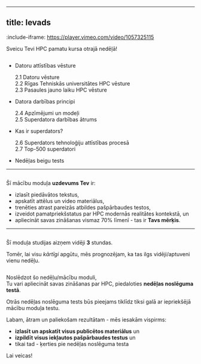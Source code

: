 
---
title: Ievads
---

:include-iframe: https://player.vimeo.com/video/1057325115

Sveicu Tevi HPC pamatu kursa otrajā nedēļā!  


```attention-note {label: "Otrās nedēļas tēmas"}
```
- Datoru attīstības vēsture
   
    2.1 Datoru vēsture  
    2.2 Rīgas Tehniskās universitātes HPC vēsture  
    2.3 Pasaules jauno laiku HPC vēsture
  
- Datora darbības principi

    2.4 Apzīmējumi un modeļi  
    2.5 Superdatora darbības ātrums 

- Kas ir superdators?

    2.6 Superdators tehnoloģiju attīstības procesā  
    2.7 Top-500 superdatori  

- Nedēļas beigu tests
  
---
```attention-note {label: "Tavs uzdevums"}
```
Šī mācību moduļa **uzdevums Tev** ir:
- izlasīt piedāvātos tekstus,
- apskatīt attēlus un video materiālus,
- trenēties atrast pareizās atbildes pašpārbaudes testos,
- izveidot pamatpriekšstatus par HPC modernās realitātes kontekstā, un
- apliecināt savas zināšanas vismaz 70% līmenī - tas ir **Tavs mērķis**.

---
```attention-note {label: "Studijas prasa Tavu laiku"}
```
Šī moduļa studijas aizņem vidēji **3** stundas.

<!--
[STUDIJAS VARAM TURPINĀT ŠEIT!](https://hpc-pamati-saturs.learning.lv/preview/2-modulis/1_1)
-->

Tomēr, lai visu *kārtīgi* apgūtu, mēs prognozējam, ka tas ilgs vidēji/aptuveni vienu nedēļu.


```attention-note {label: "Kā pārliecināties, vai Tu esi ieguvis jaunas zināšanas"}
```
Noslēdzot šo nedēļu/mācību moduli,  
Tu vari apliecināt savas zināšanas par HPC, piedaloties **nedēļas noslēguma testā**.  

<!--
[2. NEDĒĻAS TESTS](https://hpc-pamati.learning.lv/exam) -->
Otrās nedēļas noslēguma tests būs pieejams tiklīdz tiksi galā ar iepriekšējā mācību moduļa testu.

Labam, ātram un paliekošam rezultātam - mēs iesakām vispirms:
- **izlasīt un apskatīt visus publicētos materiālus** un 
- **izpildīt visus iekļautos pašpārbaudes testus** un 
- tikai tad - ķerties pie nedēļas noslēguma testa

Lai veicas!
